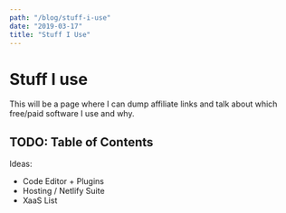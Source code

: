 ```yaml
---
path: "/blog/stuff-i-use"
date: "2019-03-17"
title: "Stuff I Use"
---
```


# Stuff I use

This will be a page where I can dump affiliate links and talk about which free/paid software I use and why.

## TODO: Table of Contents

Ideas:

* Code Editor + Plugins
* Hosting / Netlify Suite
* XaaS List
